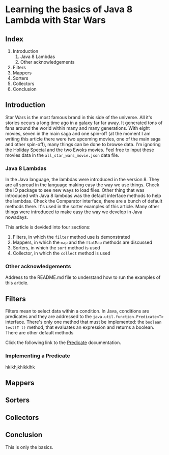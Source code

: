 # Learning the basics of Java 8 Lambda with Star Wars

## Index

1. Introduction
    1. Java 8 Lambdas
    2. Other acknowledgements
2. Filters
3. Mappers
4. Sorters
5. Collectors
6. Conclusion

## Introduction

Star Wars is the most famous brand in this side of the universe. All it's stories occurs a long time ago in a galaxy far far away. It generated tons of fans around the world within many and many generations. With eight movies, seven in the main saga and one spin-off (at the moment I am writing this article there were two upcoming movies, one of the main saga and other spin-off), many things can be done to browse data. I'm ignoring the Holiday Special and the two Ewoks movies. Feel free to input these movies data in the ```all_star_wars_movie.json``` data file.

### Java 8 Lambdas

In the Java language, the lambdas were introduced in the version 8. They are all spread in the language making easy the way we use things. Check the IO package to see new ways to load files. Other thing that was introduced with Java 8 lambdas was the default interface methods to help the lambdas. Check the Comparator interface, there are a bunch of default methods there. It's used in the sorter examples of this article. Many other things were introduced to make easy the way we develop in Java nowadays.

This article is devided into four sections:

1. Filters, in which the ```filter``` method use is demonstrated
2. Mappers, in which the ```map``` and the ```flatMap``` methods are discussed
3. Sorters, in which the ```sort``` method is used
4. Collector, in which the ```collect``` method is used

### Other acknowledgements

Address to the README.md file to understand how to run the examples of this article.

## Filters

Filters mean to select data within a condition. In Java, conditions are predicates and they are addressed to the ```java.util.function.Predicate<T>``` interface. There's only one method that must be implemented: the ```boolean test(T t)``` method, that evaluates an expression and returns a boolean. There are other default methods

Click the following link to the [Predicate](https://docs.oracle.com/javase/8/docs/api/java/util/function/Predicate.html) documentation.

### Implementing a Predicate

hklkhjkhlkklhk

## Mappers



## Sorters



## Collectors



## Conclusion

This is only the basics.
